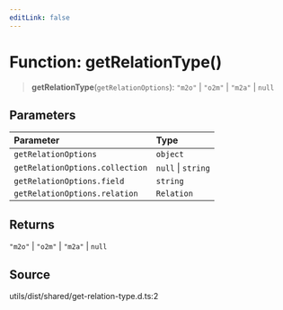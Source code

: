 ```yaml
---
editLink: false
---
```


# Function: getRelationType()

> **getRelationType**(`getRelationOptions`): `"m2o"` \| `"o2m"` \| `"m2a"` \| `null`

## Parameters

| Parameter                       | Type               |
| :------------------------------ | :----------------- |
| `getRelationOptions`            | `object`           |
| `getRelationOptions.collection` | `null` \| `string` |
| `getRelationOptions.field`      | `string`           |
| `getRelationOptions.relation`   | `Relation`         |

## Returns

`"m2o"` \| `"o2m"` \| `"m2a"` \| `null`

## Source

utils/dist/shared/get-relation-type.d.ts:2
